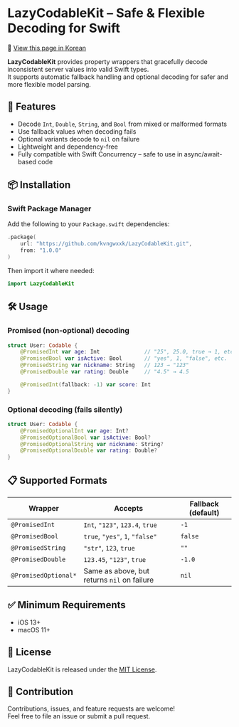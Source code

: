 # LazyCodableKit – Safe & Flexible Decoding for Swift

📘 [View this page in Korean](./README_KR.md)

**LazyCodableKit** provides property wrappers that gracefully decode inconsistent server values into valid Swift types.  
It supports automatic fallback handling and optional decoding for safer and more flexible model parsing.


## 🚀 Features

- Decode `Int`, `Double`, `String`, and `Bool` from mixed or malformed formats
- Use fallback values when decoding fails
- Optional variants decode to `nil` on failure
- Lightweight and dependency-free
- Fully compatible with Swift Concurrency – safe to use in async/await-based code


## 📦 Installation

### Swift Package Manager

Add the following to your `Package.swift` dependencies:

```swift
.package(
    url: "https://github.com/kvngwxxk/LazyCodableKit.git",
    from: "1.0.0"
)
```

Then import it where needed:

```swift
import LazyCodableKit
```

## 🛠️ Usage

### Promised (non-optional) decoding

```swift
struct User: Codable {
    @PromisedInt var age: Int              // "25", 25.0, true → 1, etc.
    @PromisedBool var isActive: Bool       // "yes", 1, "false", etc.
    @PromisedString var nickname: String   // 123 → "123"
    @PromisedDouble var rating: Double     // "4.5" → 4.5

    @PromisedInt(fallback: -1) var score: Int
}
```

### Optional decoding (fails silently)

```swift
struct User: Codable {
    @PromisedOptionalInt var age: Int?
    @PromisedOptionalBool var isActive: Bool?
    @PromisedOptionalString var nickname: String?
    @PromisedOptionalDouble var rating: Double?
}
```


## 📋 Supported Formats

| Wrapper              | Accepts                                           | Fallback (default) |
|----------------------|---------------------------------------------------|--------------------|
| `@PromisedInt`       | `Int`, `"123"`, `123.4`, `true`                   | `-1`                |
| `@PromisedBool`      | `true`, `"yes"`, `1`, `"false"`                   | `false`            |
| `@PromisedString`    | `"str"`, `123`, `true`                            | `""`               |
| `@PromisedDouble`    | `123.45`, `"123"`, `true`                         | `-1.0`              |
| `@PromisedOptional*` | Same as above, but returns `nil` on failure       | `nil`              |


## ✅ Minimum Requirements

- iOS 13+
- macOS 11+


## 📄 License

LazyCodableKit is released under the [MIT License](LICENSE).


## 🔗 Contribution

Contributions, issues, and feature requests are welcome!  
Feel free to file an issue or submit a pull request.
